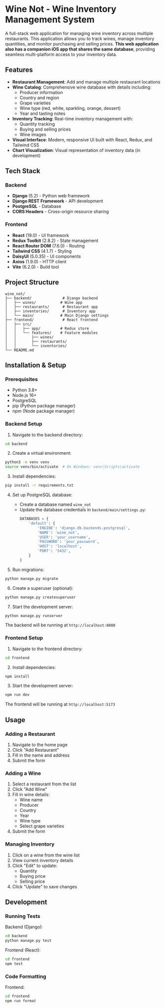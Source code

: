 # Wine Not - Wine Inventory Management System

A full-stack web application for managing wine inventory across multiple restaurants. This application allows you to track wines, manage inventory quantities, and monitor purchasing and selling prices. **This web application also has a companion iOS app that shares the same database**, providing seamless multi-platform access to your inventory data.

## Features

- **Restaurant Management**: Add and manage multiple restaurant locations
- **Wine Catalog**: Comprehensive wine database with details including:
  - Producer information
  - Country and region
  - Grape varieties
  - Wine type (red, white, sparkling, orange, dessert)
  - Year and tasting notes
- **Inventory Tracking**: Real-time inventory management with:
  - Quantity tracking
  - Buying and selling prices
  - Wine images
- **Visual Interface**: Modern, responsive UI built with React, Redux, and Tailwind CSS
- **Chart Visualization**: Visual representation of inventory data (in development)

## Tech Stack

### Backend
- **Django** (5.2) - Python web framework
- **Django REST Framework** - API development
- **PostgreSQL** - Database
- **CORS Headers** - Cross-origin resource sharing

### Frontend
- **React** (19.0) - UI framework
- **Redux Toolkit** (2.8.2) - State management
- **React Router DOM** (7.6.0) - Routing
- **Tailwind CSS** (4.1.7) - Styling
- **DaisyUI** (5.0.35) - UI components
- **Axios** (1.9.0) - HTTP client
- **Vite** (6.2.0) - Build tool

## Project Structure

```
wine_not/
├── backend/              # Django backend
│   ├── wines/           # Wine app
│   ├── restaurants/      # Restaurant app
│   ├── inventories/      # Inventory app
│   └── main/            # Main Django settings
├── frontend/             # React frontend
│   ├── src/
│   │   ├── app/         # Redux store
│   │   └── features/    # Feature modules
│   │       ├── wines/
│   │       ├── restaurants/
│   │       └── inventories/
└── README.md
```

## Installation & Setup

### Prerequisites
- Python 3.8+
- Node.js 16+
- PostgreSQL
- pip (Python package manager)
- npm (Node package manager)

### Backend Setup

1. Navigate to the backend directory:
```bash
cd backend
```

2. Create a virtual environment:
```bash
python3 -m venv venv
source venv/bin/activate  # On Windows: venv\Scripts\activate
```

3. Install dependencies:
```bash
pip install -r requirements.txt
```

4. Set up PostgreSQL database:
   - Create a database named `wine_not`
   - Update the database credentials in `backend/main/settings.py`:
     ```python
     DATABASES = {
         'default': {
             'ENGINE': 'django.db.backends.postgresql',
             'NAME': 'wine_not',
             'USER': 'your_username',
             'PASSWORD': 'your_password',
             'HOST': 'localhost',
             'PORT': '5432',
         }
     }
     ```

5. Run migrations:
```bash
python manage.py migrate
```

6. Create a superuser (optional):
```bash
python manage.py createsuperuser
```

7. Start the development server:
```bash
python manage.py runserver
```

The backend will be running at `http://localhost:8000`

### Frontend Setup

1. Navigate to the frontend directory:
```bash
cd frontend
```

2. Install dependencies:
```bash
npm install
```

3. Start the development server:
```bash
npm run dev
```

The frontend will be running at `http://localhost:5173`

## Usage

### Adding a Restaurant
1. Navigate to the home page
2. Click "Add Restaurant"
3. Fill in the name and address
4. Submit the form

### Adding a Wine
1. Select a restaurant from the list
2. Click "Add Wine"
3. Fill in wine details:
   - Wine name
   - Producer
   - Country
   - Year
   - Wine type
   - Select grape varieties
4. Submit the form

### Managing Inventory
1. Click on a wine from the wine list
2. View current inventory details
3. Click "Edit" to update:
   - Quantity
   - Buying price
   - Selling price
4. Click "Update" to save changes

## Development

### Running Tests
Backend (Django):
```bash
cd backend
python manage.py test
```

Frontend (React):
```bash
cd frontend
npm test
```

### Code Formatting
Frontend:
```bash
cd frontend
npm run format
```



